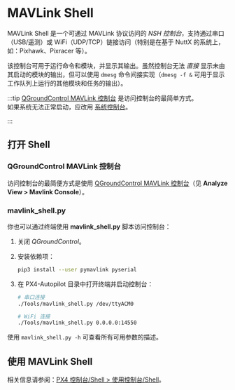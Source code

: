 # MAVLink Shell

MAVLink Shell 是一个可通过 MAVLink 协议访问的 _NSH 控制台_，支持通过串口（USB/遥测）或 WiFi（UDP/TCP）链接访问（特别是在基于 NuttX 的系统上，如：Pixhawk、Pixracer 等）。

该控制台可用于运行命令和模块，并显示其输出。虽然控制台无法 _直接_ 显示未由其启动的模块的输出，但可以使用 `dmesg` 命令间接实现（`dmesg -f &` 可用于显示工作队列上运行的其他模块和任务的输出）。

:::tip
[QGroundControl MAVLink 控制台](#qgroundcontrol) 是访问控制台的最简单方式。  
如果系统无法正常启动，应改用 [系统控制台](../debug/system_console.md)。

:::

## 打开 Shell

<a id="qgroundcontrol"></a>

### QGroundControl MAVLink 控制台

访问控制台的最简便方式是使用 [QGroundControl MAVLink 控制台](https://docs.qgroundcontrol.com/master/en/qgc-user-guide/analyze_view/mavlink_console.html)（见 **Analyze View > Mavlink Console**）。

### mavlink_shell.py

你也可以通过终端使用 **mavlink_shell.py** 脚本访问控制台：

1. 关闭 _QGroundControl_。
1. 安装依赖项：

   ```sh
   pip3 install --user pymavlink pyserial
   ```

1. 在 PX4-Autopilot 目录中打开终端并启动控制台：

   ```sh
   # 串口连接
   ./Tools/mavlink_shell.py /dev/ttyACM0
   ```

   ```sh
   # WiFi 连接
   ./Tools/mavlink_shell.py 0.0.0.0:14550
   ```

使用 `mavlink_shell.py -h` 可查看所有可用参数的描述。

## 使用 MAVLink Shell

相关信息请参阅：[PX4 控制台/Shell > 使用控制台/Shell](../debug/consoles.md#using_the_console)。